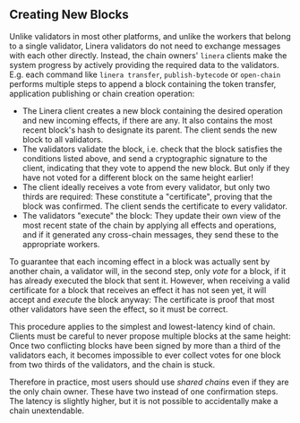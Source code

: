 ## Creating New Blocks

Unlike validators in most other platforms, and unlike the workers that belong to a single
validator, Linera validators do not need to exchange messages with each other directly.
Instead, the chain owners' `linera` clients make the system progress by actively
providing the required data to the validators. E.g. each command like `linera transfer`,
`publish-bytecode` or `open-chain` performs multiple steps to append a block containing
the token transfer, application publishing or chain creation operation:

- The Linera client creates a new block containing the desired operation and new incoming
  effects, if there are any. It also contains the most recent block's hash to designate
  its parent. The client sends the new block to all validators.
- The validators validate the block, i.e. check that the block satisfies the conditions
  listed above, and send a cryptographic signature to the client, indicating that they
  vote to append the new block. But only if they have not voted for a different block on
  the same height earlier!
- The client ideally receives a vote from every validator, but only two thirds are
  required: These constitute a "certificate", proving that the block was confirmed.
  The client sends the certificate to every validator.
- The validators "execute" the block: They update their own view of the most recent state
  of the chain by applying all effects and operations, and if it generated any cross-chain
  messages, they send these to the appropriate workers.

To guarantee that each incoming effect in a block was actually sent by another chain,
a validator will, in the second step, only _vote_ for a block, if it has already executed
the block that sent it.
However, when receiving a valid certificate for a block that receives an effect it has not
seen yet, it will accept and _execute_ the block anyway: The certificate is proof that most
other validators have seen the effect, so it must be correct.

This procedure applies to the simplest and lowest-latency kind of chain. Clients must be
careful to never propose multiple blocks at the same height: Once two conflicting blocks
have been signed by more than a third of the validators each, it becomes impossible to
ever collect votes for one block from two thirds of the validators, and the chain is
stuck.

Therefore in practice, most users should use _shared chains_ even if they are the only
chain owner. These have two instead of one confirmation steps. The latency is slightly
higher, but it is not possible to accidentally make a chain unextendable.
